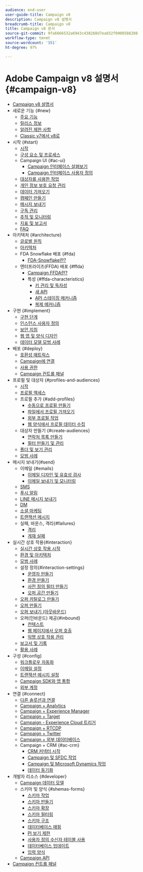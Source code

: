 ```yaml
---
audience: end-user
user-guide-title: Campaign v8
description: Campaign v8 설명서
breadcrumb-title: Campaign v8
title: Campaign v8 문서
source-git-commit: 9fa6666532a6943c438268d7ea832f0908588208
workflow-type: tm+mt
source-wordcount: '351'
ht-degree: 97%

---
```



# Adobe Campaign v8 설명서 {#campaign-v8}

+ [Campaign v8 설명서](campaign-home.md)
+ 새로운 기능 {#new}
   + [주요 기능](start/whats-new.md)
   + [릴리스 정보](start/release-notes.md)
   + [알려진 제한 사항](start/known-limitations.md)
   + [Classic v7에서 v8로](start/capability-matrix.md)
+ 시작 {#start}
   + [시작](start/get-started.md)
   + [구성 요소 및 프로세스](start/ac-components.md)
   + Campaign UI {#ac-ui}
      + [Campaign 인터페이스 살펴보기](start/campaign-ui.md)
      + [Campaign 인터페이스 사용자 정의](start/customize-ui.md)
   + [대상자를 사용한 작업](start/audiences.md)
   + [개인 정보 보호 요청 관리](start/privacy.md)
   + [데이터 가져오기](start/import.md)
   + [캠페인 만들기](start/campaigns.md)
   + [메시지 보내기](start/create-message.md)
   + [구독 관리](start/subscriptions.md)
   + [추적 및 모니터링](start/tracking.md)
   + [지표 및 보고서](start/reporting.md)
   + [FAQ](start/campaign-faq.md)
+ 아키텍처 {#architecture}
   + [글로벌 원칙](architecture/general-architecture.md)
   + [아키텍처](architecture/architecture.md)
   + FDA Snowflake 배포 {#fda}
      + [FDA-Snowflake란?](architecture/fda-deployment.md)
   + 엔터프라이즈(FFDA) 배포 {#ffda}
      + [Campaign FFDA란?](architecture/enterprise-deployment.md)
      + 특성 {#ffda-characteristics}
         + [키 관리 및 독자성](architecture/keys.md)
         + [새 API](architecture/new-apis.md)
         + [API 스테이징 메커니즘](architecture/staging.md)
         + [복제 메커니즘](architecture/replication.md)
+ 구현 {#implement}
   + [구현 단계](start/implement.md)
   + [인스턴스 사용자 정의](dev/customize.md)
   + [보안 지침](config/security.md)
   + [웹 앱 및 양식 디자인](dev/webapps.md)
   + [데이터 모델 모범 사례](dev/datamodel-best-practices.md)
+ 배포 {#deploy}
   + [호환성 매트릭스](start/compatibility-matrix.md)
   + [Campaign에 연결](start/connect.md)
   + [사용 권한](start/permissions.md)
   + [Campaign 컨트롤 패널](config/self-service.md)
+ 프로필 및 대상자 {#profiles-and-audiences}
   + [시작](audiences/gs-audiences.md)
   + [프로필 액세스](audiences/view-profiles.md)
   + 프로필 추가 {#add-profiles}
      + [수동으로 프로필 만들기](audiences/create-profiles.md)
      + [파일에서 프로필 가져오기](audiences/import-profiles.md)
      + [외부 프로필 작업](audiences/external-profiles.md)
      + [웹 양식에서 프로필 데이터 수집](audiences/collect-profiles.md)
   + 대상자 만들기 {#create-audiences}
      + [연락처 목록 만들기](audiences/create-audiences.md)
      + [필터 만들기 및 관리](audiences/create-filters.md)
   + [폴더 및 보기 관리](audiences/folders-and-views.md)
   + [모범 사례](audiences/audiences-best-practices.md)
+ 메시지 보내기{#send}
   + 이메일 {#emails}
      + [이메일 디자인 및 유효성 검사](send/email.md)
      + [이메일 보내기 및 모니터링](send/send.md)
   + [SMS](send/sms.md)
   + [푸시 알림](send/push.md)
   + [LINE 메시지 보내기](send/line.md)
   + [DM](send/direct-mail.md)
   + [소셜 마케팅](send/twitter.md)
   + [트랜잭션 메시지 ](send/transactional.md)
   + 실패, 바운스, 격리{#failures}
      + [격리](send/quarantines.md)
      + [게재 실패](send/delivery-failures.md)
+ 실시간 상호 작용{#interaction}
   + [실시간 상호 작용 시작](interaction/interaction.md)
   + [환경 및 아키텍처](interaction/interaction-architecture.md)
   + [모범 사례](interaction/interaction-best-practices.md)
   + 설정 정의{#interaction-settings}
      + [운영자 만들기](interaction/interaction-operators.md)
      + [환경 만들기](interaction/interaction-env.md)
      + [사전 정의 필터 만들기](interaction/interaction-predefined-filters.md)
      + [오퍼 공간 만들기](interaction/interaction-offer-spaces.md)
   + [오퍼 카탈로그 만들기](interaction/interaction-offer-catalog.md)
   + [오퍼 만들기](interaction/interaction-offer.md)
   + [오퍼 보내기 (아웃바운드)](interaction/interaction-send-offers.md)
   + 오퍼(인바운드) 제공{#inbound}
      + [컨텍스트](interaction/interaction-present-offers.md)
      + [웹 페이지에서 오퍼 호출](interaction/interaction-integration.md)
      + [익명 상호 작용 관리](interaction/anonymous-interactions.md)
   + [보고서 및 기록](interaction/interaction-tracking.md)
   + [활용 사례](interaction/interaction-use-cases.md)
+ 구성 {#config}
   + [워크플로우 자동화](config/workflows.md)
   + [이메일 설정](config/email-settings.md)
   + [트랜잭션 메시지 설정](config/transactional-msg-settings.md)
   + [Campaign SDK와 앱 통합](config/push-config.md)
   + [외부 계정](config/external-accounts.md)
+ 연결 {#connect}
   + [다른 솔루션과 연결](connect/integration.md)
   + [Campaign + Analytics](connect/ac-aa.md)
   + [Campaign + Experience Manager](connect/ac-aem.md)
   + [Campaign + Target](connect/ac-at.md)
   + [Campaign - Experience Cloud 트리거](connect/ac-triggers.md)
   + [Campaign + RTCDP](connect/ac-rtcdp.md)
   + [Campaign + Twitter](connect/ac-tw.md)
   + [Campaign + 외부 데이터베이스](connect/fda.md)
   + Campaign + CRM {#ac-crm}
      + [CRM 커넥터 시작](connect/crm.md)
      + [Campaign 및 SFDC 작업](connect/ac-sfdc.md)
      + [Campaign 및 Microsoft Dynamics 작업](connect/ac-ms-dyn.md)
      + [데이터 동기화](connect/crm-data-sync.md)
+ 개발자 리소스 {#developer}
   + [Campaign 데이터 모델](dev/datamodel.md)
   + 스키마 및 양식 {#shemas-forms}
      + [스키마 작업](dev/schemas.md)
      + [스키마 만들기](dev/create-schema.md)
      + [스키마 확장](dev/extend-schema.md)
      + [스키마 필터링](dev/filter-schema.md)
      + [스키마 구조](dev/schema-structure.md)
      + [데이터베이스 매핑](dev/database-mapping.md)
      + [PI 보기 제한](dev/restrict-pi-view.md)
      + [사용자 정의 수신자 테이블 사용](dev/custom-recipient.md)
      + [데이터베이스 업데이트](dev/update-database-structure.md)
      + [입력 양식](dev/forms.md)
   + [Campaign API](dev/api.md)
+ [Campaign 컨트롤 패널](https://experienceleague.adobe.com/docs/control-panel/using/control-panel-home.html?lang=ko)

